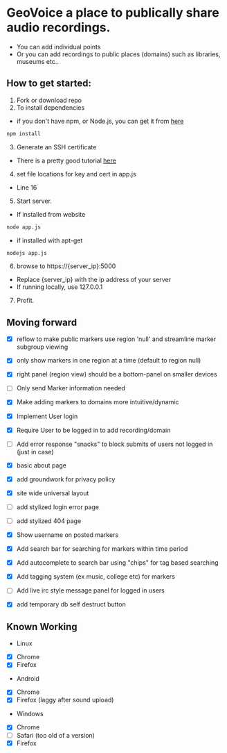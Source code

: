 # GeoVoice a place to publically share audio recordings.

- You can add individual points
- Or you can add recordings to public places (domains) such as libraries, museums etc..

## How to get started:
1. Fork or download repo
2. To install dependencies
  - if you don't have npm, or Node.js, you can get it from [here](https://nodejs.org/)
  ```bash
  npm install
  ```
3. Generate an SSH certificate
  - There is a pretty good tutorial [here](https://help.github.com/articles/generating-an-ssh-key/)
4. set file locations for key and cert in app.js
  - Line 16
5. Start server.
  - If installed from website
  ```bash
  node app.js
  ```
  - if installed with apt-get
  ```bash
  nodejs app.js
  ````
6. browse to https://{server_ip}:5000
  - Replace {server_ip} with the ip address of your server
  - If running locally, use 127.0.0.1
7. Profit.

## Moving forward
 - [x] reflow to make public markers use region 'null' and streamline marker subgroup viewing
 - [x] only show markers in one region at a time (default to region null)
 - [x] right panel (region view) should be a bottom-panel on smaller devices
 - [ ] Only send Marker information needed
 - [x] Make adding markers to domains more intuitive/dynamic
 - [x] Implement User login
 - [x] Require User to be logged in to add recording/domain
 - [ ] Add error response "snacks" to block submits of users not logged in (just in case)
 - [x] basic about page
 - [x] add groundwork for privacy policy
 - [x] site wide universal layout
 - [ ] add stylized login error page
 - [ ] add stylized 404 page
 - [x] Show username on posted markers
 - [x] Add search bar for searching for markers within time period
 - [x] Add autocomplete to search bar using "chips" for tag based searching
 - [x] Add tagging system (ex music, college etc) for markers
 - [ ] Add live irc style message panel for logged in users
 - [x] add temporary db self destruct button


## Known Working
  - Linux
   - [x] Chrome
   - [x] Firefox
  - Android
   - [x] Chrome
   - [x] Firefox (laggy after sound upload)
  - Windows
   - [x] Chrome
   - [ ] Safari (too old of a version)
   - [x] Firefox
